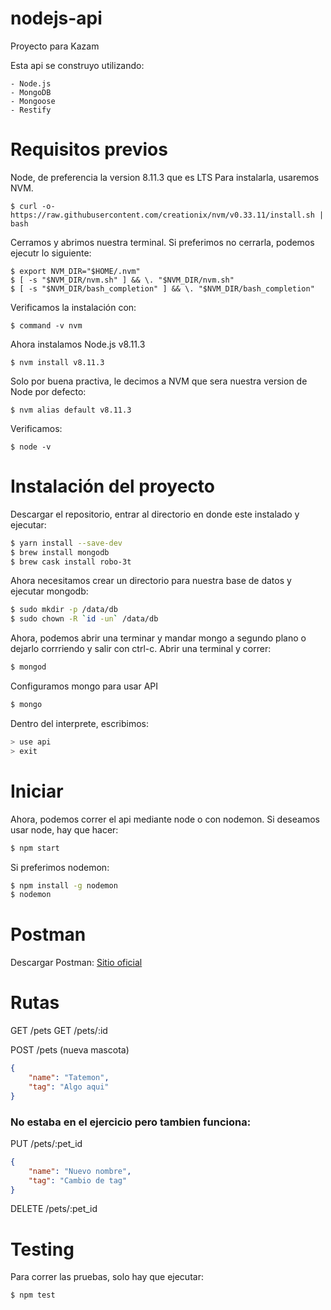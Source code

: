 # nodejs-api
Proyecto para Kazam

Esta api se construyo utilizando:

    - Node.js
    - MongoDB
    - Mongoose
    - Restify
    
# Requisitos previos

Node, de preferencia la version 8.11.3 que es LTS
Para instalarla, usaremos NVM.

```
$ curl -o- https://raw.githubusercontent.com/creationix/nvm/v0.33.11/install.sh | bash
```

Cerramos y abrimos nuestra terminal. Si preferimos no cerrarla, podemos ejecutr lo siguiente:

``` 
$ export NVM_DIR="$HOME/.nvm"
$ [ -s "$NVM_DIR/nvm.sh" ] && \. "$NVM_DIR/nvm.sh" 
$ [ -s "$NVM_DIR/bash_completion" ] && \. "$NVM_DIR/bash_completion"
```

Verificamos la instalación con:

```
$ command -v nvm
```

Ahora instalamos Node.js v8.11.3

```
$ nvm install v8.11.3
```
Solo por buena practiva, le decimos a NVM que sera nuestra version de Node por defecto:

```
$ nvm alias default v8.11.3
```

Verificamos:

```
$ node -v
```

# Instalación del proyecto
Descargar el repositorio, entrar al directorio en donde este instalado y ejecutar:

```sh
$ yarn install --save-dev
$ brew install mongodb
$ brew cask install robo-3t
```

Ahora necesitamos crear un directorio para nuestra base de datos y ejecutar mongodb: 

```sh
$ sudo mkdir -p /data/db
$ sudo chown -R `id -un` /data/db
```

Ahora, podemos abrir una terminar y mandar mongo a segundo plano o dejarlo corrriendo y salir con ctrl-c.
Abrir una terminal y correr:

```sh
$ mongod
```

Configuramos mongo para usar API

```sh
$ mongo
```

Dentro del interprete, escribimos:

```sh
> use api
> exit
```

# Iniciar

Ahora, podemos correr el api mediante node o con nodemon. Si deseamos usar node, hay que hacer:

```sh
$ npm start
```

Si preferimos nodemon:
```sh
$ npm install -g nodemon
$ nodemon
```

# Postman

Descargar Postman:
[Sitio oficial](https://www.getpostman.com/app/download/osx64)

# Rutas
GET /pets
GET /pets/:id

POST /pets (nueva mascota)
```json
{
	"name": "Tatemon",
	"tag": "Algo aqui"
}
```


### No estaba en el ejercicio pero tambien funciona:

PUT /pets/:pet_id 

```json
{
	"name": "Nuevo nombre",
	"tag": "Cambio de tag"
}
```

DELETE /pets/:pet_id

# Testing

Para correr las pruebas, solo hay que ejecutar:

```
$ npm test
```

